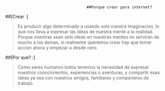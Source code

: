 										##Porque crear para internet?



##[Crear :] 
>Es producir algo determinado a usando solo nuestra imaginacion, lo que nos lleva a expresar las ideas de nuestra mente a la realidad. Porque mientras sean solo ideas en nuestras mentes no serviran de mucho a los demas, si realmente queremos crear hay que tomar accion ahora y empezar a desde cero. 
 

 ##[Por que? :]
> Como seres humanos todos tenemos la necesidad de expresar nuestros conocimientos, experiencias o aventuras, y compartir esas ideas  ya sea con nuestros amigos, familiares y companeros de trabajo. 